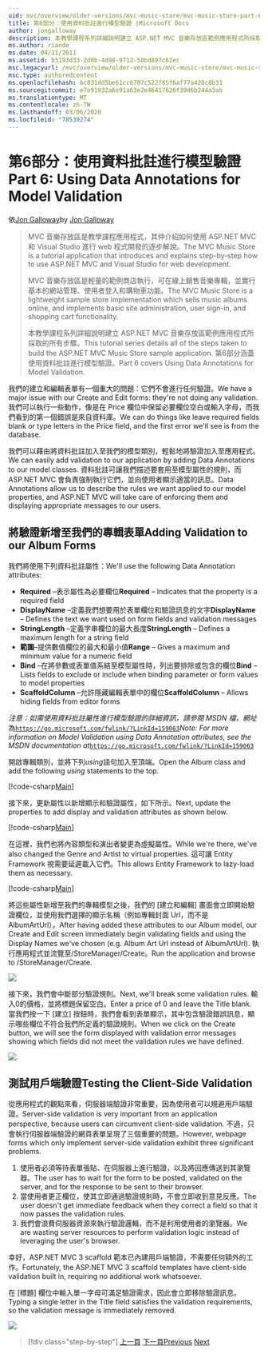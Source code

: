 ```yaml
---
uid: mvc/overview/older-versions/mvc-music-store/mvc-music-store-part-6
title: 第6部分：使用資料批註進行模型驗證 |Microsoft Docs
author: jongalloway
description: 本教學課程系列詳細說明建立 ASP.NET MVC 音樂存放區範例應用程式所採取的所有步驟。 第6部分涵蓋使用模型 V 的資料批註 。
ms.author: riande
ms.date: 04/21/2011
ms.assetid: b3193d33-2d0b-4d98-9712-58bd897c62ec
msc.legacyurl: /mvc/overview/older-versions/mvc-music-store/mvc-music-store-part-6
msc.type: authoredcontent
ms.openlocfilehash: bc031dd5be61cc6707c522f85f6af77a420c8b31
ms.sourcegitcommit: e7e91932a6e91a63e2e46417626f39d6b244a3ab
ms.translationtype: MT
ms.contentlocale: zh-TW
ms.lasthandoff: 03/06/2020
ms.locfileid: "78539274"
---
```

# <a name="part-6-using-data-annotations-for-model-validation"></a><span data-ttu-id="e2242-104">第6部分：使用資料批註進行模型驗證</span><span class="sxs-lookup"><span data-stu-id="e2242-104">Part 6: Using Data Annotations for Model Validation</span></span>

<span data-ttu-id="e2242-105">依[Jon Galloway](https://github.com/jongalloway)</span><span class="sxs-lookup"><span data-stu-id="e2242-105">by [Jon Galloway](https://github.com/jongalloway)</span></span>

> <span data-ttu-id="e2242-106">MVC 音樂存放區是教學課程應用程式，其仲介紹如何使用 ASP.NET MVC 和 Visual Studio 進行 web 程式開發的逐步解說。</span><span class="sxs-lookup"><span data-stu-id="e2242-106">The MVC Music Store is a tutorial application that introduces and explains step-by-step how to use ASP.NET MVC and Visual Studio for web development.</span></span>  
>   
> <span data-ttu-id="e2242-107">MVC 音樂存放區是輕量的範例商店執行，可在線上銷售音樂專輯，並實行基本的網站管理、使用者登入和購物車功能。</span><span class="sxs-lookup"><span data-stu-id="e2242-107">The MVC Music Store is a lightweight sample store implementation which sells music albums online, and implements basic site administration, user sign-in, and shopping cart functionality.</span></span>  
>   
> <span data-ttu-id="e2242-108">本教學課程系列詳細說明建立 ASP.NET MVC 音樂存放區範例應用程式所採取的所有步驟。</span><span class="sxs-lookup"><span data-stu-id="e2242-108">This tutorial series details all of the steps taken to build the ASP.NET MVC Music Store sample application.</span></span> <span data-ttu-id="e2242-109">第6部分涵蓋使用資料批註進行模型驗證。</span><span class="sxs-lookup"><span data-stu-id="e2242-109">Part 6 covers Using Data Annotations for Model Validation.</span></span>

<span data-ttu-id="e2242-110">我們的建立和編輯表單有一個重大的問題：它們不會進行任何驗證。</span><span class="sxs-lookup"><span data-stu-id="e2242-110">We have a major issue with our Create and Edit forms: they're not doing any validation.</span></span> <span data-ttu-id="e2242-111">我們可以執行一些動作，像是在 Price 欄位中保留必要欄位空白或輸入字母，而我們看到的第一個錯誤是來自資料庫。</span><span class="sxs-lookup"><span data-stu-id="e2242-111">We can do things like leave required fields blank or type letters in the Price field, and the first error we'll see is from the database.</span></span>

<span data-ttu-id="e2242-112">我們可以藉由將資料批註加入至我們的模型類別，輕鬆地將驗證加入至應用程式。</span><span class="sxs-lookup"><span data-stu-id="e2242-112">We can easily add validation to our application by adding Data Annotations to our model classes.</span></span> <span data-ttu-id="e2242-113">資料批註可讓我們描述要套用至模型屬性的規則，而 ASP.NET MVC 會負責強制執行它們，並向使用者顯示適當的訊息。</span><span class="sxs-lookup"><span data-stu-id="e2242-113">Data Annotations allow us to describe the rules we want applied to our model properties, and ASP.NET MVC will take care of enforcing them and displaying appropriate messages to our users.</span></span>

## <a name="adding-validation-to-our-album-forms"></a><span data-ttu-id="e2242-114">將驗證新增至我們的專輯表單</span><span class="sxs-lookup"><span data-stu-id="e2242-114">Adding Validation to our Album Forms</span></span>

<span data-ttu-id="e2242-115">我們將使用下列資料批註屬性：</span><span class="sxs-lookup"><span data-stu-id="e2242-115">We'll use the following Data Annotation attributes:</span></span>

- <span data-ttu-id="e2242-116">**Required** –表示屬性為必要欄位</span><span class="sxs-lookup"><span data-stu-id="e2242-116">**Required** – Indicates that the property is a required field</span></span>
- <span data-ttu-id="e2242-117">**DisplayName** –定義我們想要用於表單欄位和驗證訊息的文字</span><span class="sxs-lookup"><span data-stu-id="e2242-117">**DisplayName** – Defines the text we want used on form fields and validation messages</span></span>
- <span data-ttu-id="e2242-118">**StringLength** –定義字串欄位的最大長度</span><span class="sxs-lookup"><span data-stu-id="e2242-118">**StringLength** – Defines a maximum length for a string field</span></span>
- <span data-ttu-id="e2242-119">**範圍**–提供數值欄位的最大和最小值</span><span class="sxs-lookup"><span data-stu-id="e2242-119">**Range** – Gives a maximum and minimum value for a numeric field</span></span>
- <span data-ttu-id="e2242-120">**Bind** –在將參數或表單值系結至模型屬性時，列出要排除或包含的欄位</span><span class="sxs-lookup"><span data-stu-id="e2242-120">**Bind** – Lists fields to exclude or include when binding parameter or form values to model properties</span></span>
- <span data-ttu-id="e2242-121">**ScaffoldColumn** –允許隱藏編輯表單中的欄位</span><span class="sxs-lookup"><span data-stu-id="e2242-121">**ScaffoldColumn** – Allows hiding fields from editor forms</span></span>

<span data-ttu-id="e2242-122">*注意：如需使用資料批註屬性進行模型驗證的詳細資訊，請參閱 MSDN 檔，網址*為[`https://go.microsoft.com/fwlink/?LinkId=159063`](https://go.microsoft.com/fwlink/?LinkId=159063)</span><span class="sxs-lookup"><span data-stu-id="e2242-122">*Note: For more information on Model Validation using Data Annotation attributes, see the MSDN documentation at*[`https://go.microsoft.com/fwlink/?LinkId=159063`](https://go.microsoft.com/fwlink/?LinkId=159063)</span></span>

<span data-ttu-id="e2242-123">開啟專輯類別，並將下列*using*語句加入至頂端。</span><span class="sxs-lookup"><span data-stu-id="e2242-123">Open the Album class and add the following *using* statements to the top.</span></span>

[!code-csharp[Main](mvc-music-store-part-6/samples/sample1.cs)]

<span data-ttu-id="e2242-124">接下來，更新屬性以新增顯示和驗證屬性，如下所示。</span><span class="sxs-lookup"><span data-stu-id="e2242-124">Next, update the properties to add display and validation attributes as shown below.</span></span>

[!code-csharp[Main](mvc-music-store-part-6/samples/sample2.cs)]

<span data-ttu-id="e2242-125">在這裡，我們也將內容類型和演出者變更為虛擬屬性。</span><span class="sxs-lookup"><span data-stu-id="e2242-125">While we're there, we've also changed the Genre and Artist to virtual properties.</span></span> <span data-ttu-id="e2242-126">這可讓 Entity Framework 視需要延遲載入它們。</span><span class="sxs-lookup"><span data-stu-id="e2242-126">This allows Entity Framework to lazy-load them as necessary.</span></span>

[!code-csharp[Main](mvc-music-store-part-6/samples/sample3.cs)]

<span data-ttu-id="e2242-127">將這些屬性新增至我們的專輯模型之後，我們的 [建立和編輯] 畫面會立即開始驗證欄位，並使用我們選擇的顯示名稱（例如專輯封面 Url，而不是 AlbumArtUrl）。</span><span class="sxs-lookup"><span data-stu-id="e2242-127">After having added these attributes to our Album model, our Create and Edit screen immediately begin validating fields and using the Display Names we've chosen (e.g. Album Art Url instead of AlbumArtUrl).</span></span> <span data-ttu-id="e2242-128">執行應用程式並流覽至/StoreManager/Create。</span><span class="sxs-lookup"><span data-stu-id="e2242-128">Run the application and browse to /StoreManager/Create.</span></span>

![](mvc-music-store-part-6/_static/image1.png)

<span data-ttu-id="e2242-129">接下來，我們會中斷部分驗證規則。</span><span class="sxs-lookup"><span data-stu-id="e2242-129">Next, we'll break some validation rules.</span></span> <span data-ttu-id="e2242-130">輸入0的價格，並將標題保留空白。</span><span class="sxs-lookup"><span data-stu-id="e2242-130">Enter a price of 0 and leave the Title blank.</span></span> <span data-ttu-id="e2242-131">當我們按一下 [建立] 按鈕時，我們會看到表單顯示，其中包含驗證錯誤訊息，顯示哪些欄位不符合我們所定義的驗證規則。</span><span class="sxs-lookup"><span data-stu-id="e2242-131">When we click on the Create button, we will see the form displayed with validation error messages showing which fields did not meet the validation rules we have defined.</span></span>

![](mvc-music-store-part-6/_static/image2.png)

## <a name="testing-the-client-side-validation"></a><span data-ttu-id="e2242-132">測試用戶端驗證</span><span class="sxs-lookup"><span data-stu-id="e2242-132">Testing the Client-Side Validation</span></span>

<span data-ttu-id="e2242-133">從應用程式的觀點來看，伺服器端驗證非常重要，因為使用者可以規避用戶端驗證。</span><span class="sxs-lookup"><span data-stu-id="e2242-133">Server-side validation is very important from an application perspective, because users can circumvent client-side validation.</span></span> <span data-ttu-id="e2242-134">不過，只會執行伺服器端驗證的網頁表單呈現了三個重要的問題。</span><span class="sxs-lookup"><span data-stu-id="e2242-134">However, webpage forms which only implement server-side validation exhibit three significant problems.</span></span>

1. <span data-ttu-id="e2242-135">使用者必須等待表單張貼、在伺服器上進行驗證，以及將回應傳送到其瀏覽器。</span><span class="sxs-lookup"><span data-stu-id="e2242-135">The user has to wait for the form to be posted, validated on the server, and for the response to be sent to their browser.</span></span>
2. <span data-ttu-id="e2242-136">當使用者更正欄位，使其立即通過驗證規則時，不會立即收到意見反應。</span><span class="sxs-lookup"><span data-stu-id="e2242-136">The user doesn't get immediate feedback when they correct a field so that it now passes the validation rules.</span></span>
3. <span data-ttu-id="e2242-137">我們會浪費伺服器資源來執行驗證邏輯，而不是利用使用者的瀏覽器。</span><span class="sxs-lookup"><span data-stu-id="e2242-137">We are wasting server resources to perform validation logic instead of leveraging the user's browser.</span></span>

<span data-ttu-id="e2242-138">幸好，ASP.NET MVC 3 scaffold 範本已內建用戶端驗證，不需要任何額外的工作。</span><span class="sxs-lookup"><span data-stu-id="e2242-138">Fortunately, the ASP.NET MVC 3 scaffold templates have client-side validation built in, requiring no additional work whatsoever.</span></span>

<span data-ttu-id="e2242-139">在 [標題] 欄位中輸入單一字母可滿足驗證需求，因此會立即移除驗證訊息。</span><span class="sxs-lookup"><span data-stu-id="e2242-139">Typing a single letter in the Title field satisfies the validation requirements, so the validation message is immediately removed.</span></span>

![](mvc-music-store-part-6/_static/image3.png)

> [!div class="step-by-step"]
> <span data-ttu-id="e2242-140">[上一頁](mvc-music-store-part-5.md)
> [下一頁](mvc-music-store-part-7.md)</span><span class="sxs-lookup"><span data-stu-id="e2242-140">[Previous](mvc-music-store-part-5.md)
[Next](mvc-music-store-part-7.md)</span></span>
